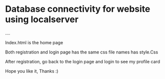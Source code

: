 # Database connectivity for website using localserver
....

Index.html is the home page

Both registration and login page has the same css file names has style.Css

After registration, go back to the login page and login to see my profile card

Hope you like it, 
Thanks :) 
